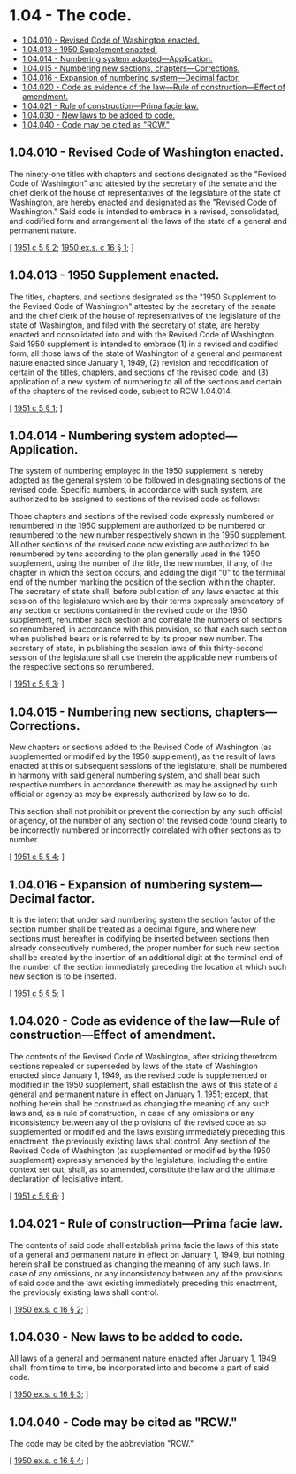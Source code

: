 # 1.04 - The code.
* [1.04.010 - Revised Code of Washington enacted.](#104010---revised-code-of-washington-enacted)
* [1.04.013 - 1950 Supplement enacted.](#104013---1950-supplement-enacted)
* [1.04.014 - Numbering system adopted—Application.](#104014---numbering-system-adoptedapplication)
* [1.04.015 - Numbering new sections, chapters—Corrections.](#104015---numbering-new-sections-chapterscorrections)
* [1.04.016 - Expansion of numbering system—Decimal factor.](#104016---expansion-of-numbering-systemdecimal-factor)
* [1.04.020 - Code as evidence of the law—Rule of construction—Effect of amendment.](#104020---code-as-evidence-of-the-lawrule-of-constructioneffect-of-amendment)
* [1.04.021 - Rule of construction—Prima facie law.](#104021---rule-of-constructionprima-facie-law)
* [1.04.030 - New laws to be added to code.](#104030---new-laws-to-be-added-to-code)
* [1.04.040 - Code may be cited as "RCW."](#104040---code-may-be-cited-as-rcw)
## 1.04.010 - Revised Code of Washington enacted.
The ninety-one titles with chapters and sections designated as the "Revised Code of Washington" and attested by the secretary of the senate and the chief clerk of the house of representatives of the legislature of the state of Washington, are hereby enacted and designated as the "Revised Code of Washington." Said code is intended to embrace in a revised, consolidated, and codified form and arrangement all the laws of the state of a general and permanent nature.

\[ [1951 c 5 § 2](https://leg.wa.gov/CodeReviser/documents/sessionlaw/1951c5.pdf?cite=1951%20c%205%20§%202); [1950 ex.s. c 16 § 1](https://leg.wa.gov/CodeReviser/documents/sessionlaw/1950ex1c16.pdf?cite=1950%20ex.s.%20c%2016%20§%201); \]

## 1.04.013 - 1950 Supplement enacted.
The titles, chapters, and sections designated as the "1950 Supplement to the Revised Code of Washington" attested by the secretary of the senate and the chief clerk of the house of representatives of the legislature of the state of Washington, and filed with the secretary of state, are hereby enacted and consolidated into and with the Revised Code of Washington. Said 1950 supplement is intended to embrace (1) in a revised and codified form, all those laws of the state of Washington of a general and permanent nature enacted since January 1, 1949, (2) revision and recodification of certain of the titles, chapters, and sections of the revised code, and (3) application of a new system of numbering to all of the sections and certain of the chapters of the revised code, subject to RCW 1.04.014.

\[ [1951 c 5 § 1](https://leg.wa.gov/CodeReviser/documents/sessionlaw/1951c5.pdf?cite=1951%20c%205%20§%201); \]

## 1.04.014 - Numbering system adopted—Application.
The system of numbering employed in the 1950 supplement is hereby adopted as the general system to be followed in designating sections of the revised code. Specific numbers, in accordance with such system, are authorized to be assigned to sections of the revised code as follows:

Those chapters and sections of the revised code expressly numbered or renumbered in the 1950 supplement are authorized to be numbered or renumbered to the new number respectively shown in the 1950 supplement. All other sections of the revised code now existing are authorized to be renumbered by tens according to the plan generally used in the 1950 supplement, using the number of the title, the new number, if any, of the chapter in which the section occurs, and adding the digit "0" to the terminal end of the number marking the position of the section within the chapter. The secretary of state shall, before publication of any laws enacted at this session of the legislature which are by their terms expressly amendatory of any section or sections contained in the revised code or the 1950 supplement, renumber each section and correlate the numbers of sections so renumbered, in accordance with this provision, so that each such section when published bears or is referred to by its proper new number. The secretary of state, in publishing the session laws of this thirty-second session of the legislature shall use therein the applicable new numbers of the respective sections so renumbered.

\[ [1951 c 5 § 3](https://leg.wa.gov/CodeReviser/documents/sessionlaw/1951c5.pdf?cite=1951%20c%205%20§%203); \]

## 1.04.015 - Numbering new sections, chapters—Corrections.
New chapters or sections added to the Revised Code of Washington (as supplemented or modified by the 1950 supplement), as the result of laws enacted at this or subsequent sessions of the legislature, shall be numbered in harmony with said general numbering system, and shall bear such respective numbers in accordance therewith as may be assigned by such official or agency as may be expressly authorized by law so to do.

This section shall not prohibit or prevent the correction by any such official or agency, of the number of any section of the revised code found clearly to be incorrectly numbered or incorrectly correlated with other sections as to number.

\[ [1951 c 5 § 4](https://leg.wa.gov/CodeReviser/documents/sessionlaw/1951c5.pdf?cite=1951%20c%205%20§%204); \]

## 1.04.016 - Expansion of numbering system—Decimal factor.
It is the intent that under said numbering system the section factor of the section number shall be treated as a decimal figure, and where new sections must hereafter in codifying be inserted between sections then already consecutively numbered, the proper number for such new section shall be created by the insertion of an additional digit at the terminal end of the number of the section immediately preceding the location at which such new section is to be inserted.

\[ [1951 c 5 § 5](https://leg.wa.gov/CodeReviser/documents/sessionlaw/1951c5.pdf?cite=1951%20c%205%20§%205); \]

## 1.04.020 - Code as evidence of the law—Rule of construction—Effect of amendment.
The contents of the Revised Code of Washington, after striking therefrom sections repealed or superseded by laws of the state of Washington enacted since January 1, 1949, as the revised code is supplemented or modified in the 1950 supplement, shall establish the laws of this state of a general and permanent nature in effect on January 1, 1951; except, that nothing herein shall be construed as changing the meaning of any such laws and, as a rule of construction, in case of any omissions or any inconsistency between any of the provisions of the revised code as so supplemented or modified and the laws existing immediately preceding this enactment, the previously existing laws shall control. Any section of the Revised Code of Washington (as supplemented or modified by the 1950 supplement) expressly amended by the legislature, including the entire context set out, shall, as so amended, constitute the law and the ultimate declaration of legislative intent.

\[ [1951 c 5 § 6](https://leg.wa.gov/CodeReviser/documents/sessionlaw/1951c5.pdf?cite=1951%20c%205%20§%206); \]

## 1.04.021 - Rule of construction—Prima facie law.
The contents of said code shall establish prima facie the laws of this state of a general and permanent nature in effect on January 1, 1949, but nothing herein shall be construed as changing the meaning of any such laws. In case of any omissions, or any inconsistency between any of the provisions of said code and the laws existing immediately preceding this enactment, the previously existing laws shall control.

\[ [1950 ex.s. c 16 § 2](https://leg.wa.gov/CodeReviser/documents/sessionlaw/1950ex1c16.pdf?cite=1950%20ex.s.%20c%2016%20§%202); \]

## 1.04.030 - New laws to be added to code.
All laws of a general and permanent nature enacted after January 1, 1949, shall, from time to time, be incorporated into and become a part of said code.

\[ [1950 ex.s. c 16 § 3](https://leg.wa.gov/CodeReviser/documents/sessionlaw/1950ex1c16.pdf?cite=1950%20ex.s.%20c%2016%20§%203); \]

## 1.04.040 - Code may be cited as "RCW."
The code may be cited by the abbreviation "RCW."

\[ [1950 ex.s. c 16 § 4](https://leg.wa.gov/CodeReviser/documents/sessionlaw/1950ex1c16.pdf?cite=1950%20ex.s.%20c%2016%20§%204); \]

